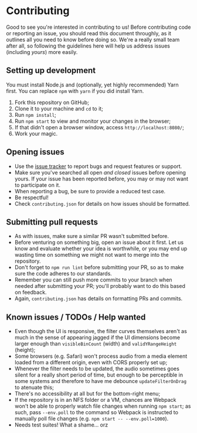 Contributing
============

Good to see you're interested in contributing to us! Before contributing code
or reporting an issue, you should read this document throughly, as it outlines
all you need to know before doing so. We're a really small team after all, so
following the guidelines here will help us address issues (including *yours*)
more easily.


Setting up development
----------------------

You must install Node.js and (optionally, yet highly recommended) Yarn first.
You can replace `npm` with `yarn` if you did install Yarn.

1.  Fork this repository on GitHub;
2.  Clone it to your machine and `cd` to it;
3.  Run `npm install`;
4.  Run `npm start` to view and monitor your changes in the browser;
5.  If that didn't open a browser window, access `http://localhost:8080/`;
6.  Work your magic.


Opening issues
--------------

-   Use the [issue tracker][1] to report bugs and request features or support.
-   Make sure you've searched all open *and closed* issues before opening yours.
    If your issue has been reported before, you may or may not want to
    participate on it.
-   When reporting a bug, be sure to provide a reduced test case.
-   Be respectful!
-   Check `contributing.json` for details on how issues should be formatted.

[1]: https://github.com/kantoradio/canvas-equalizer/issues


Submitting pull requests
------------------------

-   As with issues, make sure a similar PR wasn't submitted before.
-   Before venturing on something big, open an issue about it first. Let us know
    and evaluate whether your idea is worthwhile, or you may end up wasting time
    on something we might not want to merge into the repository.
-   Don't forget to `npm run lint` before submitting your PR, so as to make sure
    the code adheres to our standards.
-   Remember you can still push more commits to your branch when needed after
    submitting your PR; you'll probably want to do this based on feedback.
-   Again, `contributing.json` has details on formatting PRs and commits.


Known issues / TODOs / Help wanted
----------------------------------

-   Even though the UI is responsive, the filter curves themselves aren't as
    much in the sense of appearing jagged if the UI dimensions become larger
    enough than `visibleBinCount` (width) and `validYRangeHeight` (height);
-   Some browsers (e.g. Safari) won't process audio from a media element loaded
    from a different origin, even with CORS properly set up;
-   Whenever the filter needs to be updated, the audio sometimes goes silent for
    a really short period of time, but enough to be perceptible in some systems
    and therefore to have me debounce `updateFilterOnDrag` to atenuate this;
-   There's no accessibility at all but for the bottom-right menu;
-   If the repository is in an NFS folder or a VM, chances are Webpack won't be
    able to properly watch file changes when running `npm start`; as such, pass
    `--env.poll` to the command so Webpack is instructed to manually poll file
    changes (e.g. `npm start -- --env.poll=1000`).
-   Needs test suites! What a shame... orz
